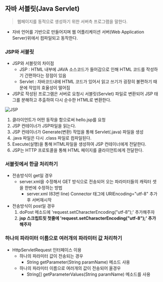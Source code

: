 ## 자바 서블릿(Java Servlet)
> 웹페이지를 동적으로 생성하기 위한 서버측 프로그램을 말한다.
- 자바 언어를 기반으로 만들어지며 웹 어플리케이션 서버(Web Application Server)위에서 컴파일되고 동작한다.

### JSP와 서블릿
- JSP와 서블릿의 차이점
    - JSP : HTML 내부에 JAVA 소스코드가 들어감으로 인해 HTML 코드를 작성하기 간편하다는 장점이 있음
    - Servlet : 자바코드내에 HTML 코드가 있어서 읽고 쓰기가 굉장히 불편하기 때문에 작업의 효율성이 떨어짐
- JSP로 작성된 프로그램은 서버로 요청시 서블릿(Servlet) 파일로 변환되어 JSP 태그를 분해하고 추출하여 다시 순수한 HTML로 변환한다.

![JSP](https://user-images.githubusercontent.com/60641307/81882961-fd147780-95ce-11ea-816b-614c5efd9de9.jpg)

1. 클라이언트가 어떤 동작을 함으로써 hello.jsp를 요청
2. JSP 컨테이너가 JSP파일을 읽는다.
3. JSP 컨테이너가 Generate(변환) 작업을 통해 Servlet(.java) 파일을 생성
4. .java 파일은 다시 .class 파일로 컴파일된다.
5. Execute(실행)을 통해 HTML파일을 생성하여 JSP 컨테이너에게 전달한다.
6. JSP는 HTTP 프로토콜을 통해 HTML 페이지를 클라이언트에게 전달한다.

### 서블릿에서 한글 처리하기
- 전송방식이 get일 경우
    - server.xml을 수정해서 GET 방식으로 전송되어 오는 파라미터들의 캐릭터 셋을 한번에 수정하는 방법
        - server.xml (63번 line) Connector 태그에 URIEncoding="utf-8" 추가후 서버재시작
- 전송방식이 post일 경우 
    1. doPost 메소드에 'request.setCharacterEncoding("utf-8");' 추가해주자
    2. **jsp 스크립트릿 첫줄에 'request.setCharacterEncoding("utf-8");' 추가해주자**

### 하나의 파라미터 이름으로 여러개의 파라미터 값 처리하기
- HttpServletRequest 인터페이스 이용
    - 하나의 파라미터 값이 전송되는 경우
        - String getParameter(String paramName) 메소드 사용
    - 하나의 파라미터 이름으로 여러개의 값이 전송되어 올경우
        - String[] getParameterValues(String paramName) 메소드를 사용

